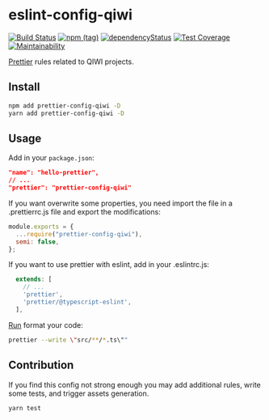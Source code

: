 # eslint-config-qiwi
[![Build Status](https://travis-ci.com/qiwi/lint-config-qiwi.svg?branch=master)](https://travis-ci.com/qiwi/lint-config-qiwi)
[![npm (tag)](https://img.shields.io/npm/v/prettier-config-qiwi/latest.svg)](https://www.npmjs.com/package/prettier-config-qiwi)
[![dependencyStatus](https://img.shields.io/david/qiwi/lint-config-qiwi.svg?maxAge=300)](https://david-dm.org/qiwi/lint-config-qiwi)
[![Test Coverage](https://api.codeclimate.com/v1/badges/8738098b0f0f4825da8b/test_coverage)](https://codeclimate.com/github/qiwi/lint-config-qiwi/test_coverage)
[![Maintainability](https://api.codeclimate.com/v1/badges/8738098b0f0f4825da8b/maintainability)](https://codeclimate.com/github/qiwi/lint-config-qiwi/maintainability)

[Prettier](https://prettier.io/) rules related to QIWI projects.

## Install
```bash
npm add prettier-config-qiwi -D
yarn add prettier-config-qiwi -D
```

## Usage
Add in your `package.json`:
```json
"name": "hello-prettier",
// ...
"prettier": "prettier-config-qiwi"
``` 
If you want overwrite some properties, you need import the file in a .prettierrc.js file and export the modifications: 
```javascript
module.exports = {
  ...require("prettier-config-qiwi"),
  semi: false,
};
```

If you want to use prettier with eslint, add in your .eslintrc.js: 
```javascript
  extends: [
    // ...
    'prettier',
    'prettier/@typescript-eslint',
  ],
```

[Run](https://prettier.io/docs/en/cli.html) format your code:
```bash
prettier --write \"src/**/*.ts\""
```

## Contribution
If you find this config not strong enough you may add additional rules, write some tests, and trigger assets generation.
```bash
yarn test
```
